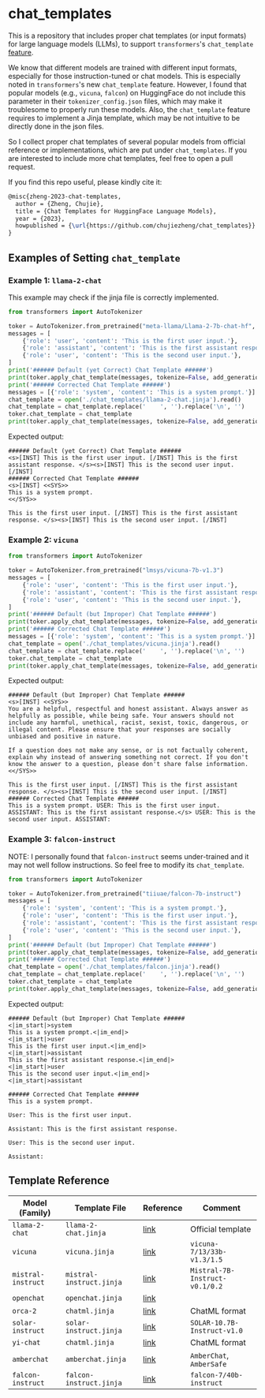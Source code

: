# chat_templates

This is a repository that includes proper chat templates (or input formats) for large language models (LLMs), to support `transformers`'s `chat_template` [feature](https://huggingface.co/docs/transformers/chat_templating).

We know that different models are trained with different input formats, especially for those instruction-tuned or chat models. This is especially noted in `transformers`'s new `chat_template` feature. However, I found that popular models (e.g., `vicuna`, `falcon`) on HuggingFace do not include this parameter in their `tokenizer_config.json` files, which may make it troublesome to properly run these models. Also, the `chat_template` feature requires to implement a Jinja template, which may be not intuitive to be directly done in the json files.

So I collect proper chat templates of several popular models from official reference or implementations, which are put under  `chat_templates`. If you are interested to include more chat templates, feel free to open a pull request.

If you find this repo useful, please kindly cite it:
```tex
@misc{zheng-2023-chat-templates,
  author = {Zheng, Chujie},
  title = {Chat Templates for HuggingFace Language Models},
  year = {2023},
  howpublished = {\url{https://github.com/chujiezheng/chat_templates}}
}
```

## Examples of Setting `chat_template`

### Example 1: `llama-2-chat`

This example may check if the jinja file is correctly implemented.

```python
from transformers import AutoTokenizer

toker = AutoTokenizer.from_pretrained("meta-llama/Llama-2-7b-chat-hf", token="YOUR_OWN_TOKEN")
messages = [
    {'role': 'user', 'content': 'This is the first user input.'},
    {'role': 'assistant', 'content': 'This is the first assistant response.'},
    {'role': 'user', 'content': 'This is the second user input.'},
]
print('###### Default (yet Correct) Chat Template ######')
print(toker.apply_chat_template(messages, tokenize=False, add_generation_prompt=True))
print('###### Corrected Chat Template ######')
messages = [{'role': 'system', 'content': 'This is a system prompt.'}] + messages
chat_template = open('./chat_templates/llama-2-chat.jinja').read()
chat_template = chat_template.replace('    ', '').replace('\n', '')
toker.chat_template = chat_template
print(toker.apply_chat_template(messages, tokenize=False, add_generation_prompt=True))
```

Expected output:

```
###### Default (yet Correct) Chat Template ######
<s>[INST] This is the first user input. [/INST] This is the first assistant response. </s><s>[INST] This is the second user input. [/INST]
###### Corrected Chat Template ######
<s>[INST] <<SYS>>
This is a system prompt.
<</SYS>>

This is the first user input. [/INST] This is the first assistant response. </s><s>[INST] This is the second user input. [/INST]
```

### Example 2: `vicuna`

```python
from transformers import AutoTokenizer

toker = AutoTokenizer.from_pretrained("lmsys/vicuna-7b-v1.3")
messages = [
    {'role': 'user', 'content': 'This is the first user input.'},
    {'role': 'assistant', 'content': 'This is the first assistant response.'},
    {'role': 'user', 'content': 'This is the second user input.'},
]
print('###### Default (but Improper) Chat Template ######')
print(toker.apply_chat_template(messages, tokenize=False, add_generation_prompt=True))
print('###### Corrected Chat Template ######')
messages = [{'role': 'system', 'content': 'This is a system prompt.'}] + messages
chat_template = open('./chat_templates/vicuna.jinja').read()
chat_template = chat_template.replace('    ', '').replace('\n', '')
toker.chat_template = chat_template
print(toker.apply_chat_template(messages, tokenize=False, add_generation_prompt=True))
```

Expected output:

```
###### Default (but Improper) Chat Template ######
<s>[INST] <<SYS>>
You are a helpful, respectful and honest assistant. Always answer as helpfully as possible, while being safe. Your answers should not include any harmful, unethical, racist, sexist, toxic, dangerous, or illegal content. Please ensure that your responses are socially unbiased and positive in nature.

If a question does not make any sense, or is not factually coherent, explain why instead of answering something not correct. If you don't know the answer to a question, please don't share false information.
<</SYS>>

This is the first user input. [/INST] This is the first assistant response. </s><s>[INST] This is the second user input. [/INST]
###### Corrected Chat Template ######
This is a system prompt. USER: This is the first user input. ASSISTANT: This is the first assistant response.</s> USER: This is the second user input. ASSISTANT:
```

### Example 3: `falcon-instruct`

NOTE: I personally found that `falcon-instruct` seems under-trained and it may not well follow instructions. So feel free to modify its `chat_template`.

```python
from transformers import AutoTokenizer

toker = AutoTokenizer.from_pretrained("tiiuae/falcon-7b-instruct")
messages = [
    {'role': 'system', 'content': 'This is a system prompt.'},
    {'role': 'user', 'content': 'This is the first user input.'},
    {'role': 'assistant', 'content': 'This is the first assistant response.'},
    {'role': 'user', 'content': 'This is the second user input.'},
]
print('###### Default (but Improper) Chat Template ######')
print(toker.apply_chat_template(messages, tokenize=False, add_generation_prompt=True))
print('###### Corrected Chat Template ######')
chat_template = open('./chat_templates/falcon.jinja').read()
chat_template = chat_template.replace('    ', '').replace('\n', '')
toker.chat_template = chat_template
print(toker.apply_chat_template(messages, tokenize=False, add_generation_prompt=True))
```

Expected output:

```
###### Default (but Improper) Chat Template ######
<|im_start|>system
This is a system prompt.<|im_end|>
<|im_start|>user
This is the first user input.<|im_end|>
<|im_start|>assistant
This is the first assistant response.<|im_end|>
<|im_start|>user
This is the second user input.<|im_end|>
<|im_start|>assistant

###### Corrected Chat Template ######
This is a system prompt.

User: This is the first user input.

Assistant: This is the first assistant response.

User: This is the second user input.

Assistant:
```

## Template Reference

| Model (Family)        | Template File        | Reference                                                    | Comment                                                      |
| ------------------- | -------------------- | ------------------------------------------------------------ | ------------------------------------------------------------ |
| `llama-2-chat`      | `llama-2-chat.jinja` | [link](https://huggingface.co/meta-llama/Llama-2-7b-chat-hf/blob/e1ce257bd76895e0864f3b4d6c7ed3c4cdec93e2/tokenizer_config.json#L12) | Official template                                            |
| `vicuna`   | `vicuna.jinja`       | [link](https://github.com/lm-sys/FastChat/blob/main/docs/vicuna_weights_version.md#prompt-template) | `vicuna-7/13/33b-v1.3/1.5` |
| `mistral-instruct` | `mistral-instruct.jinja` | [link](https://docs.mistral.ai/usage/guardrailing) | `Mistral-7B-Instruct-v0.1/0.2` |
| `openchat` | `openchat.jinja` | [link](https://huggingface.co/openchat/openchat_3.5/blob/99d59d4447dc8d46f4847b3cb147cbd3330ba31b/tokenizer_config.json#L51) |  |
| `orca-2` | `chatml.jinja`       | [link](https://huggingface.co/microsoft/Orca-2-7b) |  ChatML format   |
| `solar-instruct` | `solar-instruct.jinja` | [link](https://huggingface.co/upstage/SOLAR-10.7B-Instruct-v1.0/blob/aac9da581d58d0ec8ae7146cc8f5d973569c49bc/tokenizer_config.json#L31) | `SOLAR-10.7B-Instruct-v1.0` |
| `yi-chat` | `chatml.jinja`       | [link](https://huggingface.co/01-ai/Yi-6B-Chat/blob/36326f9bc1c8020e0cf29ea830ee5e6679a66a23/tokenizer_config.json#L60) |  ChatML format   |
| `amberchat`        | `amberchat.jinja`        | [link](https://huggingface.co/LLM360/AmberChat)              | `AmberChat`, `AmberSafe`       |
| `falcon-instruct`  | `falcon-instruct.jinja`  | [link](https://github.com/lm-sys/FastChat/blob/d578599c69d060e6d40943f1b5b72af98956092a/fastchat/conversation.py#L675) | `falcon-7/40b-instruct`        |
